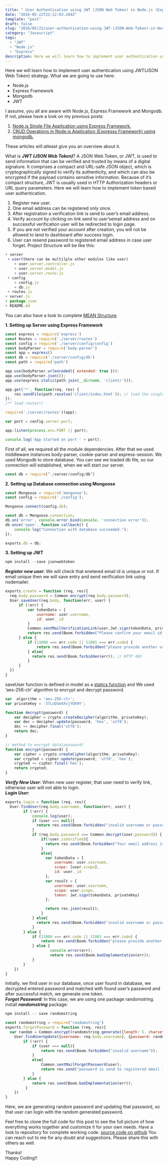 ```yaml
---
title: " User Authentication using JWT (JSON Web Token) in Node.js (Express Framework)"
date: "2016-05-22T22:12:03.284Z"
template: "post"
draft: false
slug: "2016/05/22/user-authentication-using-JWT-(JSON-Web-Token)-in-Node.js-(express=framework)"
category: "Javascript"
tags:
  - "JWT"
  - "Node.js"
  - "Express"
description: Here we will learn how to implement user authentication using JWT(JSON Web Token) strategy...
---
```


Here we will learn how to implement user authentication using JWT(JSON Web Token) strategy. What we are going to use here:

* Node.js
* Express Framework
* Mongodb
* JWT

I assume, you all are aware with Node.js, Express Framework and Mongodb. If not, please have a look on my previous posts:

1. [Node.js Single File Application using Express Framework.](http://thepandeysoni.org/2016/02/05/node.js-single-file-application-using-express-framework/)
1. [CRUD Operations in Node.js Application (Expresss Framework) using mongodb.](http://thepandeysoni.org/2016/04/05/CRUD-operations-in-node.js-application-(expresss=framework)-using-mongodb/)

These articles will atleast give you an overview about it.

What is **_JWT (JSON Web Token)_**?
A JSON Web Token, or JWT, is used to send information that can be verified and trusted by means of a digital signature. It comprises a compact and URL-safe JSON object, which is cryptographically signed to verify its authenticity, and which can also be encrypted if the payload contains sensitive information. Because of it’s compact structure, JWT is usually used in HTTP Authorization headers or URL query parameters.
Here we will learn how to implement token based user authentication.
1. Register new user. 
2. One email address can be registered only once.
3. After registration a verification link is send to user’s email address.
4. Verify account by clicking on link send to user’semail address and on successful verification user will be redirected to login page.
5. If you are not verified your account after creation, you will not be allowed to land to dashboard after success login.
7. User can resend password to registered email address in case user forget.
Project Structure will be like this:

```js
+ server
 + user(there can be multilple other modules like user)
    + user.server.controller.js
    + user.server.model.js
    + user.server.route.js
 + config
    + config.js
    + db.js
 + routes.js
+ server.js
+ package.json
+ README.md
```
You can also have a look to complete [MEAN Structure](http://thepandeysoni.org/2016/05/07/CRUD-Operation-with-UI-integration-(Angular.js)/).

**1. Setting up Server using Express Framework**

```js
const express = require('express')
const Routes = require('./server/routes')
const config = require('./server/config/config')
const bodyParser = require('body-parser')
const app = express()
const db = require('./server/config/db')
const path = require('path')

app.use(bodyParser.urlencoded({ extended: true }));
app.use(bodyParser.json());
app.use(express.static(path.join(__dirname, 'client/')));

app.get('*', function(req, res) {
    res.sendFile(path.resolve('client/index.html')); // load the single view file (angular will handle the page changes on the front-end)
});
/** load routes*/

require('./server/routes')(app);

var port = config.server.port;

app.listen(process.env.PORT || port);

console.log('App started on port ' + port);
```
First of all, we required all the module dependencies. After that we used middleware instances body-parser, cookie-parser and express-session. We used Mongodb to store database. You can see we loaded db file, so our connection will established, when we will start our server.
```js
const db = require(‘./server/config/db’)
```
**2. Setting up Database connection using Mongoose**
```js
const Mongoose = require('mongoose');
const config = require('./config');

Mongoose.connect(config.db);

const db = Mongoose.connection;
db.on('error', console.error.bind(console, 'connection error'));
db.once('open', function callback() {
    console.log("Connection with database succeeded.");
});

exports.db = db;
```
**3. Setting up JWT**
```js
npm install --save jsonwebtoken
```
**_Register new user_**: We will check that enetered email id is unique or not. If email unique then we will save entry and send verification link using nodemailer.

```js
exports.create = function (req, res){
  req.body.password = Common.encrypt(req.body.password);
  User.saveUser(req.body, function(err, user) {
      if (!err) {
          var tokenData = {
              username: user.username,
              id: user._id
          }
          Common.sentMailVerificationLink(user,Jwt.sign(tokenData, privateKey));
          return res.send(Boom.forbidden("Please confirm your email id by clicking on link in email"));
      } else {
          if (11000 === err.code || 11001 === err.code) {
              return res.send(Boom.forbidden("please provide another user email"));
          } else{
            return res.send(Boom.forbidden(err)); // HTTP 403
          }
      }
  })
}
```
saveUser function is defined in model as a [statics function]() and We used ‘aes-256-ctr’ algorithm to encrypt and decrypt password.

```js
var  algorithm = 'aes-256-ctr';
var privateKey = '37LvDSm4XvjYOh9Y';

function decrypt(password) {
    var decipher = crypto.createDecipher(algorithm, privateKey);
    var dec = decipher.update(password, 'hex', 'utf8');
    dec += decipher.final('utf8');
    return dec;
}

// method to encrypt data(password)
function encrypt(password) {
    var cipher = crypto.createCipher(algorithm, privateKey);
    var crypted = cipher.update(password, 'utf8', 'hex');
    crypted += cipher.final('hex');
    return crypted;
}
```
**_Verify New User_**: When new user register, that user need to verify link, otherwise user will not able to login.  
**_Login User_**:
```js
exports.login = function (req, res){
  User.findUser(req.body.username, function(err, user) {
        if (!err) {
            console.log(user);
            if (user === null){
              return res.send(Boom.forbidden("invalid username or password"));
            }
            if (req.body.password === Common.decrypt(user.password)) {
                if(!user.isVerified){
                  return res.send(Boom.forbidden("Your email address is not verified. please verify your email address to proceed"));
                }
                else{ 
                  var tokenData = {
                      username: user.username,
                      scope: [user.scope],
                      id: user._id
                  };
                  var result = {
                      username: user.username,
                      scope: user.scope,
                      token: Jwt.sign(tokenData, privateKey)
                  };

                  return res.json(result);
                }
            } else{
              return res.send(Boom.forbidden("invalid username or password"));
            }
        } else {
            if (11000 === err.code || 11001 === err.code) {
                return res.send(Boom.forbidden("please provide another user email"));
            } else {
                    console.error(err);
                    return res.send(Boom.badImplementation(err));
            } 
        }
    })
}
```
Initially, we find user in our database, once user found in database, we decrypted entered password and matched with found user’s password and after successful match, we generate one token.  
**_Forgot Password_**: In this case, we are using one package randomstring. install **_randomstring_** package:

```js
npm install -- save randomstring
```

```js
const randomstring = require("randomstring")
exports.forgotPassword = function (req, res){
  var random = Common.encrypt(randomstring.generate({length: 5, charset: 'alphabetic'}));
    User.findUserUpdate({username: req.body.username}, {password: random}, function(err, user) {
        if (!err) {
            if (user === null){
                return res.send(Boom.forbidden("invalid username"));
            }
            else{
                Common.sentMailForgotPassword(user);
                return res.send("password is send to registered email id");
            }
        } else {       
            return res.send(Boom.badImplementation(err));
         }
    })
}
```
Here, we are generating random password and updating that password, so that user can login with the random generated password.

Feel free to clone the full code for this post to see the full picture of how everything works together and customize it for your own needs. Have a look to repository for complete working code.
[source code on github](https://github.com/pandeysoni/User-Authentication-using-JWT-JSON-Web-Token-in-Node.js-Express) 
You can reach out to me for any doubt and suggestions. Please share this with others as well.

Thanks!  
Happy Coding!!